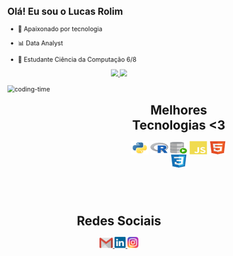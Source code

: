 ## Olá! Eu sou o Lucas Rolim

- 🔭 Apaixonado por tecnologia
  
- 📊 Data Analyst

- 🌱 Estudante Ciência da Computação 6/8

<div align="center">
  <a href="https://github.com/Lurolim">
    <img height="180em" src="https://github-readme-stats.vercel.app/api?username=Lurolim&show_icons=true&theme=radical&include_all_commits=true&count_private=true"/>
    <img height="180em" src="https://github-readme-stats.vercel.app/api/top-langs/?username=Lurolim&layout=compact&langs_count=16&theme=radical"/>
  </a>
</div>

<br>

<div align="center">
  <div style="display: inline-block; position: relative;">
    <img align="left" height="250" alt="coding-time" src="https://media.giphy.com/media/SWoSkN6DxTszqIKEqv/giphy.gif" style="margin-right: 20px;">
    <div style="margin-left: 270px;">
      <h1 align="center">Melhores Tecnologias <3</h1>
      <img align="center" height="30" width="40" src="https://raw.githubusercontent.com/devicons/devicon/master/icons/python/python-original.svg">
      <img align="center" height="30" width="40" src="https://github.com/devicons/devicon/blob/master/icons/r/r-original.svg">
      <img align="center" height="30" width="40" src="https://github.com/devicons/devicon/blob/master/icons/sqldeveloper/sqldeveloper-original.svg">
      <img align="center" height="30" width="40" alt="js-icon" src="https://raw.githubusercontent.com/devicons/devicon/master/icons/javascript/javascript-plain.svg">
      <img align="center" height="30" width="40" alt="html-icon" src="https://raw.githubusercontent.com/devicons/devicon/master/icons/html5/html5-original.svg">
      <img align="center" height="30" width="40" alt="css-icon" src="https://raw.githubusercontent.com/devicons/devicon/master/icons/css3/css3-original.svg">
    </div>
  </div>
 
  <h1 align="center">Redes Sociais</h1>
  <a href="mailto:rolimlucas018@gmail.com">
    <img width="30" src="gmail.svg">
  </a>
  <a href="https://www.linkedin.com/in/lucas-rolim-costa/">
    <img width="25" src="linkedin.svg">
  </a>
  <a href="https://www.instagram.com/lucas_rolim18/">
    <img width="25" src="instagram.png">
  </a>
</div>

    

